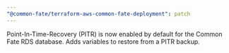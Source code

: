 ```yaml
---
"@common-fate/terraform-aws-common-fate-deployment": patch
---
```


Point-In-Time-Recovery (PITR) is now enabled by default for the Common Fate RDS database. Adds variables to restore from a PITR backup.
